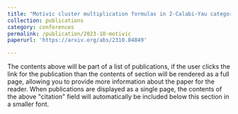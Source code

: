 ```yaml
---
title: "Motivic cluster multiplication formulas in 2-Calabi-Yau categories (with Jie Xiao and Fan Xu)"
collection: publications
category: conferences
permalink: /publication/2023-10-motivic
paperurl: 'https://arxiv.org/abs/2310.04849'

---
```


The contents above will be part of a list of publications, if the user clicks the link for the publication than the contents of section will be rendered as a full page, allowing you to provide more information about the paper for the reader. When publications are displayed as a single page, the contents of the above "citation" field will automatically be included below this section in a smaller font.
